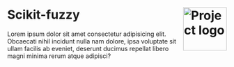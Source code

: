 <h1>
        Scikit-fuzzy <a href="https://pythonhosted.org/scikit-fuzzy/install.html" target="_blank">
                <img width=100px src="https://pythonhosted.org/scikit-fuzzy/_static/img/logo.png" alt="Project logo" align="right"></a>
           
</h1>
Lorem ipsum dolor sit amet consectetur adipisicing elit. Obcaecati nihil incidunt nulla nam dolore, ipsa voluptate sit ullam facilis ab eveniet, deserunt ducimus repellat libero magni minima rerum atque adipisci?

